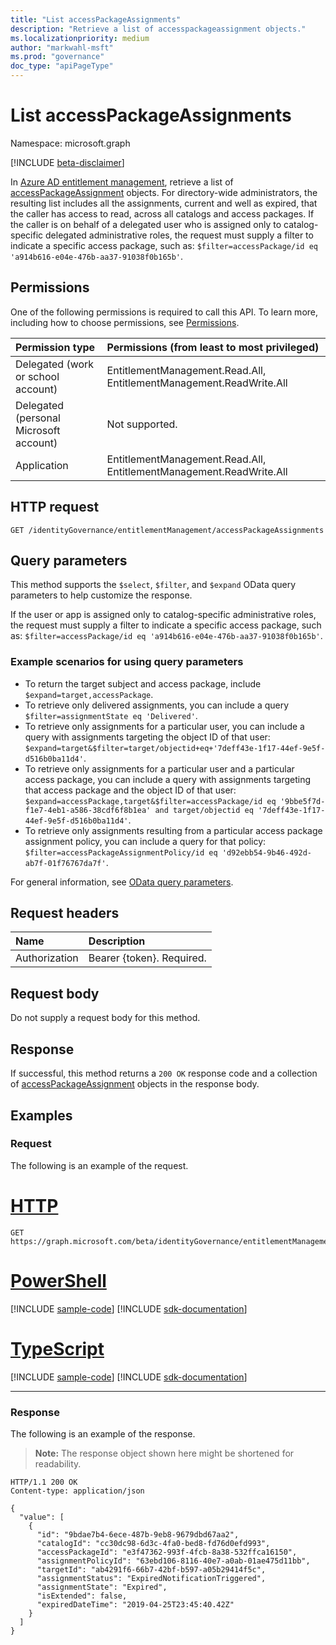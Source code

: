 ```yaml
---
title: "List accessPackageAssignments"
description: "Retrieve a list of accesspackageassignment objects."
ms.localizationpriority: medium
author: "markwahl-msft"
ms.prod: "governance"
doc_type: "apiPageType"
---
```


# List accessPackageAssignments

Namespace: microsoft.graph

[!INCLUDE [beta-disclaimer](../../includes/beta-disclaimer.md)]

In [Azure AD entitlement management](../resources/entitlementmanagement-overview.md), retrieve a list of [accessPackageAssignment](../resources/accesspackageassignment.md) objects. For directory-wide administrators, the resulting list includes all the assignments, current and well as expired, that the caller has access to read, across all catalogs and access packages.  If the caller is on behalf of a delegated user who is assigned only to catalog-specific delegated administrative roles, the request must supply a filter to indicate a specific access package, such as: `$filter=accessPackage/id eq 'a914b616-e04e-476b-aa37-91038f0b165b'`.


## Permissions

One of the following permissions is required to call this API. To learn more, including how to choose permissions, see [Permissions](/graph/permissions-reference).

| Permission type                        | Permissions (from least to most privileged) |
|:---------------------------------------|:--------------------------------------------|
| Delegated (work or school account)     | EntitlementManagement.Read.All, EntitlementManagement.ReadWrite.All |
| Delegated (personal Microsoft account) | Not supported. |
| Application                            | EntitlementManagement.Read.All, EntitlementManagement.ReadWrite.All |

## HTTP request

<!-- { "blockType": "ignored" } -->

```http
GET /identityGovernance/entitlementManagement/accessPackageAssignments
```

## Query parameters

This method supports the `$select`, `$filter`, and `$expand` OData query parameters to help customize the response.

If the user or app is assigned only to catalog-specific administrative roles, the request must supply a filter to indicate a specific access package, such as: `$filter=accessPackage/id eq 'a914b616-e04e-476b-aa37-91038f0b165b'`.

### Example scenarios for using query parameters

- To return the target subject and access package, include `$expand=target,accessPackage`.
- To retrieve only delivered assignments, you can include a query `$filter=assignmentState eq 'Delivered'`.
- To retrieve only assignments for a particular user, you can include a query with assignments targeting the object ID of that user: `$expand=target&$filter=target/objectid+eq+'7deff43e-1f17-44ef-9e5f-d516b0ba11d4'`.
- To retrieve only assignments for a particular user and a particular access package, you can include a query with assignments targeting that access package and the object ID of that user: `$expand=accessPackage,target&$filter=accessPackage/id eq '9bbe5f7d-f1e7-4eb1-a586-38cdf6f8b1ea' and target/objectid eq '7deff43e-1f17-44ef-9e5f-d516b0ba11d4'`.
- To retrieve only assignments resulting from a particular access package assignment policy, you can include a query for that policy: `$filter=accessPackageAssignmentPolicy/id eq 'd92ebb54-9b46-492d-ab7f-01f76767da7f'`.

For general information, see [OData query parameters](/graph/query-parameters).

## Request headers

| Name      |Description|
|:----------|:----------|
| Authorization | Bearer \{token\}. Required. |

## Request body

Do not supply a request body for this method.

## Response

If successful, this method returns a `200 OK` response code and a collection of [accessPackageAssignment](../resources/accesspackageassignment.md) objects in the response body.

## Examples

### Request

The following is an example of the request.

# [HTTP](#tab/http)
<!-- {
  "blockType": "request",
  "name": "get_accesspackageassignments"
}-->

```msgraph-interactive
GET https://graph.microsoft.com/beta/identityGovernance/entitlementManagement/accessPackageAssignments
```

# [PowerShell](#tab/powershell)
[!INCLUDE [sample-code](../includes/snippets/powershell/get-accesspackageassignments-powershell-snippets.md)]
[!INCLUDE [sdk-documentation](../includes/snippets/snippets-sdk-documentation-link.md)]

# [TypeScript](#tab/typescript)
[!INCLUDE [sample-code](../includes/snippets/typescript/get-accesspackageassignments-typescript-snippets.md)]
[!INCLUDE [sdk-documentation](../includes/snippets/snippets-sdk-documentation-link.md)]

---


### Response

The following is an example of the response.

> **Note:** The response object shown here might be shortened for readability.

<!-- {
  "blockType": "response",
  "truncated": true,
  "@odata.type": "microsoft.graph.accessPackageAssignment",
  "isCollection": true
} -->

```http
HTTP/1.1 200 OK
Content-type: application/json

{
  "value": [
    {
      "id": "9bdae7b4-6ece-487b-9eb8-9679dbd67aa2",
      "catalogId": "cc30dc98-6d3c-4fa0-bed8-fd76d0efd993",
      "accessPackageId": "e3f47362-993f-4fcb-8a38-532ffca16150",
      "assignmentPolicyId": "63ebd106-8116-40e7-a0ab-01ae475d11bb",
      "targetId": "ab4291f6-66b7-42bf-b597-a05b29414f5c",
      "assignmentStatus": "ExpiredNotificationTriggered",
      "assignmentState": "Expired",
      "isExtended": false,
      "expiredDateTime": "2019-04-25T23:45:40.42Z"
    }
  ]
}
```

<!-- uuid: 16cd6b66-4b1a-43a1-adaf-3a886856ed98
2019-02-04 14:57:30 UTC -->
<!-- {
  "type": "#page.annotation",
  "description": "List accessPackageAssignments",
  "keywords": "",
  "section": "documentation",
  "tocPath": ""
}-->


